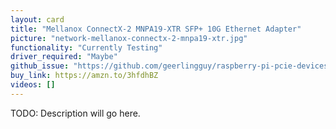 ```yaml
---
layout: card
title: "Mellanox ConnectX-2 MNPA19-XTR SFP+ 10G Ethernet Adapter"
picture: "network-mellanox-connectx-2-mnpa19-xtr.jpg"
functionality: "Currently Testing"
driver_required: "Maybe"
github_issue: "https://github.com/geerlingguy/raspberry-pi-pcie-devices/issues/21"
buy_link: https://amzn.to/3hfdhBZ
videos: []
---
```

TODO: Description will go here.
